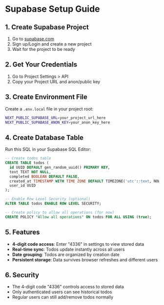 # Supabase Setup Guide

## 1. Create Supabase Project
1. Go to [supabase.com](https://supabase.com)
2. Sign up/Login and create a new project
3. Wait for the project to be ready

## 2. Get Your Credentials
1. Go to Project Settings > API
2. Copy your Project URL and anon/public key

## 3. Create Environment File
Create a `.env.local` file in your project root:
```bash
NEXT_PUBLIC_SUPABASE_URL=your_project_url_here
NEXT_PUBLIC_SUPABASE_ANON_KEY=your_anon_key_here
```

## 4. Create Database Table
Run this SQL in your Supabase SQL Editor:

```sql
-- Create todos table
CREATE TABLE todos (
  id UUID DEFAULT gen_random_uuid() PRIMARY KEY,
  text TEXT NOT NULL,
  completed BOOLEAN DEFAULT FALSE,
  created_at TIMESTAMP WITH TIME ZONE DEFAULT TIMEZONE('utc'::text, NOW()) NOT NULL,
  user_id UUID
);

-- Enable Row Level Security (optional)
ALTER TABLE todos ENABLE ROW LEVEL SECURITY;

-- Create policy to allow all operations (for now)
CREATE POLICY "Allow all operations" ON todos FOR ALL USING (true);
```

## 5. Features
- **4-digit code access**: Enter "4336" in settings to view stored data
- **Real-time sync**: Todos update instantly across all users
- **Date grouping**: Todos are organized by creation date
- **Persistent storage**: Data survives browser refreshes and different users

## 6. Security
- The 4-digit code "4336" controls access to stored data
- Only authenticated users can see historical todos
- Regular users can still add/remove todos normally 